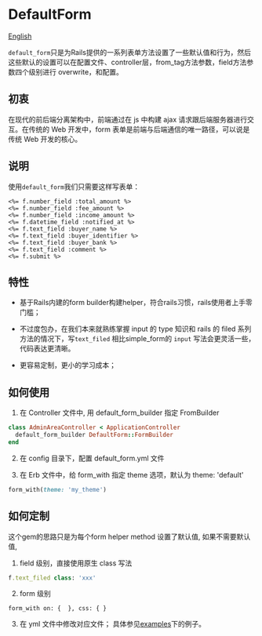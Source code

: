 # DefaultForm

[English](README.en.md)

`default_form`只是为Rails提供的一系列表单方法设置了一些默认值和行为，然后这些默认的设置可以在配置文件、controller层，from_tag方法参数，field方法参数四个级别进行 overwrite，和配置。

## 初衷
在现代的前后端分离架构中，前端通过在 js 中构建 ajax 请求跟后端服务器进行交互。在传统的 Web 开发中，form 表单是前端与后端通信的唯一路径，可以说是传统 Web 开发的核心。

## 说明
使用`default_form`我们只需要这样写表单：
```erb
<%= f.number_field :total_amount %>
<%= f.number_field :fee_amount %>
<%= f.number_field :income_amount %>
<%= f.datetime_field :notified_at %>
<%= f.text_field :buyer_name %>
<%= f.text_field :buyer_identifier %>
<%= f.text_field :buyer_bank %>
<%= f.text_field :comment %>
<%= f.submit %>
```

## 特性

* 基于Rails内建的form builder构建helper，符合rails习惯，rails使用者上手零门槛；

* 不过度包办，在我们本来就熟练掌握 input 的 type 知识和 rails 的 filed 系列方法的情况下，写`text_filed` 相比simple_form的 `input` 写法会更灵活一些，代码表达更清晰。

* 更容易定制，更小的学习成本；

## 如何使用

1. 在 Controller 文件中, 用 default_form_builder 指定 FromBuilder
```ruby
class AdminAreaController < ApplicationController
  default_form_builder DefaultForm::FormBuilder
end
```

2. 在 config 目录下，配置 default_form.yml 文件

3. 在 Erb 文件中，给 form_with 指定 theme 选项，默认为 theme: 'default'
```ruby
form_with(theme: 'my_theme')
```

## 如何定制

这个gem的思路只是为每个form helper method 设置了默认值, 如果不需要默认值,

1. field 级别，直接使用原生 class 写法
```ruby
f.text_filed class: 'xxx'
```

2. form 级别
```erbruby
form_with on: {  }, css: { }
```

3. 在 yml 文件中修改对应文件；
具体参见[examples](examples)下的例子。

